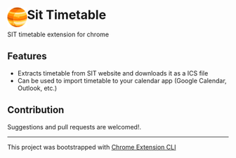 # <img src="public/icons/icon_48.png" width="45" align="left"> Sit Timetable

SIT timetable extension for chrome

## Features

- Extracts timetable from SIT website and downloads it as a ICS file
- Can be used to import timetable to your calendar app (Google Calendar, Outlook, etc.)

<!-- ## Install

[**Chrome** extension]() TODO: Add chrome extension link inside parenthesis -->

## Contribution

Suggestions and pull requests are welcomed!.

---

This project was bootstrapped with [Chrome Extension CLI](https://github.com/dutiyesh/chrome-extension-cli)

